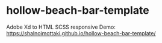 # hollow-beach-bar-template
Adobe Xd to HTML SCSS responsive
Demo:
https://shalnoimottaki.github.io/hollow-beach-bar-template/
